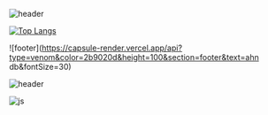 ![header](https://capsule-render.vercel.app/api?type=rounded&color=fff1b9&height=200&section=header&text=ahndb%20&fontSize=60&fontColor=5e5e5f)

[![Top Langs](https://github-readme-stats.vercel.app/api/top-langs/?username=ahndb)](https://github.com/anuraghazra/github-readme-stats)

![footer](https://capsule-render.vercel.app/api?type=venom&color=2b9020d&height=100&section=footer&text=ahn db&fontSize=30)

![header](https://capsule-render.vercel.app/api?type=wave&color=auto&height=300&section=header&text=capsule%20render&fontSize=90)

![js](https://img.shields.io/badge/JavaScript-F7DF1E?style=for-the-badge&logo=JavaScript&logoColor=white)
